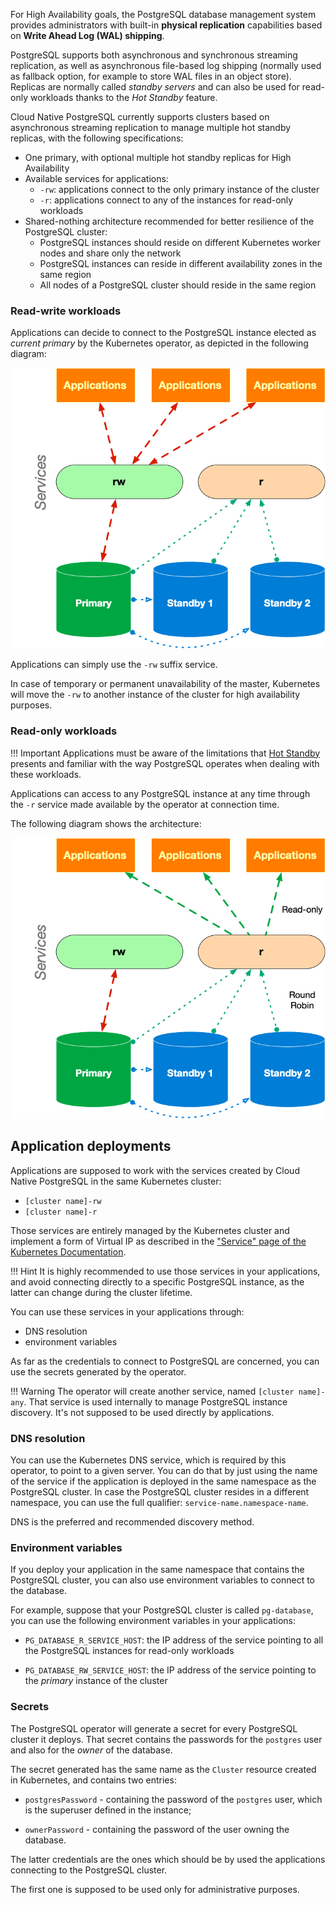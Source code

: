 For High Availability goals, the PostgreSQL database management system provides administrators with built-in **physical replication** capabilities based on **Write Ahead Log (WAL) shipping**.

PostgreSQL supports both asynchronous and synchronous streaming replication, as well as asynchronous file-based log shipping (normally used as fallback option, for example to store WAL files in an object store). Replicas are normally called *standby servers* and can also be used for read-only workloads thanks to the *Hot Standby* feature.

Cloud Native PostgreSQL currently supports clusters based on asynchronous streaming replication to manage multiple hot standby replicas, with the following specifications:

* One primary, with optional multiple hot standby replicas for High Availability
* Available services for applications:
  * `-rw`: applications connect to the only primary instance of the cluster
  * `-r`: applications connect to any of the instances for read-only workloads
* Shared-nothing architecture recommended for better resilience of the PostgreSQL cluster:
  * PostgreSQL instances should reside on different Kubernetes worker nodes and share only the network
  * PostgreSQL instances can reside in different availability zones in the same region
  * All nodes of a PostgreSQL cluster should reside in the same region

### Read-write workloads

Applications can decide to connect to the PostgreSQL instance elected as *current primary*
by the Kubernetes operator, as depicted in the following diagram:

![Applications writing to the single master](./images/architecture-rw.png)

Applications can simply use the `-rw` suffix service.

In case of temporary or permanent unavailability of the master, Kubernetes
will move the `-rw` to another instance of the cluster for high availability
purposes.

### Read-only workloads

!!! Important
    Applications must be aware of the limitations that [Hot Standby](https://www.postgresql.org/docs/current/hot-standby.html)
    presents and familiar with the way PostgreSQL operates when dealing with these workloads.

Applications can access to any PostgreSQL instance at any time through the `-r`
service made available by the operator at connection time.

The following diagram shows the architecture:

![Applications reading from any instance in round robin](./images/architecture-r.png)

## Application deployments

Applications are supposed to work with the services created by Cloud Native PostgreSQL
in the same Kubernetes cluster:

* `[cluster name]-rw`
* `[cluster name]-r`

Those services are entirely managed by the Kubernetes cluster and
implement a form of Virtual IP as described in the
["Service" page of the Kubernetes Documentation](https://kubernetes.io/docs/concepts/services-networking/service/#virtual-ips-and-service-proxies).

!!! Hint
    It is highly recommended to use those services in your applications,
    and avoid connecting directly to a specific PostgreSQL instance, as the latter
    can change during the cluster lifetime.

You can use these services in your applications through:

* DNS resolution
* environment variables

As far as the credentials to connect to PostgreSQL are concerned, you can
use the secrets generated by the operator.

!!! Warning
    The operator will create another service, named `[cluster name]-any`. That
    service is used internally to manage PostgreSQL instance discovery.
    It's not supposed to be used directly by applications.

### DNS resolution

You can use the Kubernetes DNS service, which is required by this operator,
to point to a given server.
You can do that by just using the name of the service if the application is
deployed in the same namespace as the PostgreSQL cluster.
In case the PostgreSQL cluster resides in a different namespace, you can use the
full qualifier: `service-name.namespace-name`.

DNS is the preferred and recommended discovery method.

### Environment variables

If you deploy your application in the same namespace that contains the
PostgreSQL cluster, you can also use environment variables to connect to the database.

For example, suppose that your PostgreSQL cluster is called `pg-database`,
you can use the following environment variables in your applications:

* `PG_DATABASE_R_SERVICE_HOST`: the IP address of the service
  pointing to all the PostgreSQL instances for read-only workloads

* `PG_DATABASE_RW_SERVICE_HOST`: the IP address of the
  service pointing to the *primary* instance of the cluster

### Secrets

The PostgreSQL operator will generate a secret for every PostgreSQL cluster it deploys.
That secret contains the passwords for the `postgres` user and also for
the *owner* of the database.

The secret generated has the same name as the `Cluster` resource created
in Kubernetes, and contains two entries:

* `postgresPassword` - containing the password of the `postgres` user, which
  is the superuser defined in the instance;

* `ownerPassword` - containing the password of the user owning the database.

The latter credentials are the ones which should be by used the applications
connecting to the PostgreSQL cluster.

The first one is supposed to be used only for administrative purposes.
